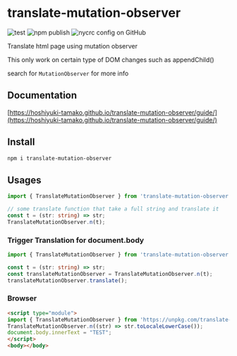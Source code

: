 # translate-mutation-observer

![test](https://github.com/hoshiyuki-tamako/translate-mutation-observer/workflows/test/badge.svg)
![npm publish](https://github.com/hoshiyuki-tamako/translate-mutation-observer/workflows/npm%20publish/badge.svg)
![nycrc config on GitHub](https://img.shields.io/nycrc/hoshiyuki-tamako/translate-mutation-observer?config=.nycrc&preferredThreshold=branches)

Translate html page using mutation observer

This only work on certain type of DOM changes such as appendChild()

search for `MutationObserver` for more info

## Documentation

[https://hoshiyuki-tamako.github.io/translate-mutation-observer/guide/](https://hoshiyuki-tamako.github.io/translate-mutation-observer/guide/)

## Install

```bash
npm i translate-mutation-observer
```

## Usages

```ts
import { TranslateMutationObserver } from 'translate-mutation-observer';

// some translate function that take a full string and translate it
const t = (str: string) => str;
TranslateMutationObserver.n(t);
```

### Trigger Translation for document.body

```ts
import { TranslateMutationObserver } from 'translate-mutation-observer';

const t = (str: string) => str;
const translateMutationObserver = TranslateMutationObserver.n(t);
translateMutationObserver.translate();
```

### Browser

```html
<script type="module">
import { TranslateMutationObserver } from 'https://unpkg.com/translate-mutation-observer@1.0.4/dist/index.js';
TranslateMutationObserver.n((str) => str.toLocaleLowerCase());
document.body.innerText = "TEST";
</script>
<body></body>
```
